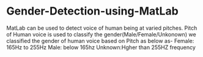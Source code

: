 # Gender-Detection-using-MatLab
MatLab can be used to detect voice of human being at varied pitches.
Pitch of Human voice is used to classify the gender(Male/Female/Unkonown)
we classified the gender of human voice based on Pitch as below as-
Female: 165Hz to 255Hz
Male: below 165hz
Unknown:Hgher than 255HZ frequency
